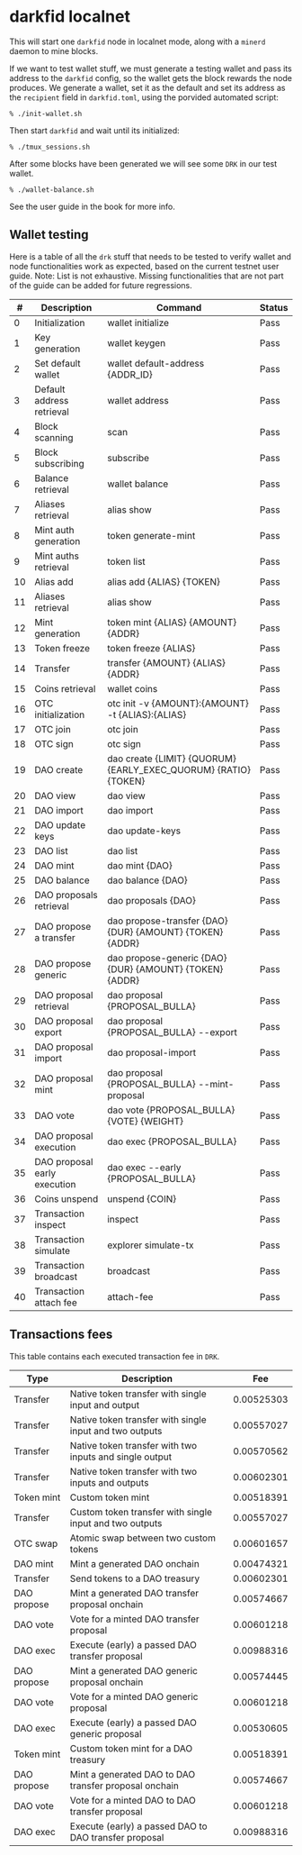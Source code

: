 darkfid localnet
================

This will start one `darkfid` node in localnet mode,
along with a `minerd` daemon to mine blocks.

If we want to test wallet stuff, we must generate
a testing wallet and pass its address to the `darkfid`
config, so the wallet gets the block rewards the node
produces. We generate a wallet, set it as the default
and set its address as the `recipient` field in
`darkfid.toml`, using the porvided automated script:
```
% ./init-wallet.sh
```

Then start `darkfid` and wait until its initialized:
```
% ./tmux_sessions.sh
```

After some blocks have been generated we
will see some `DRK` in our test wallet.
```
% ./wallet-balance.sh
```

See the user guide in the book for more info.

## Wallet testing

Here is a table of all the `drk` stuff that needs to be tested to verify
wallet and node functionalities work as expected, based on the current
testnet user guide.
Note: List is not exhaustive. Missing functionalities that are not part
of the guide can be added for future regressions.

| #  | Description                  | Command                                                         | Status |
|----|------------------------------|-----------------------------------------------------------------|--------|
| 0  | Initialization               | wallet initialize                                               | Pass   |
| 1  | Key generation               | wallet keygen                                                   | Pass   |
| 2  | Set default wallet           | wallet default-address {ADDR_ID}                                | Pass   |
| 3  | Default address retrieval    | wallet address                                                  | Pass   |
| 4  | Block scanning               | scan                                                            | Pass   |
| 5  | Block subscribing            | subscribe                                                       | Pass   |
| 6  | Balance retrieval            | wallet balance                                                  | Pass   |
| 7  | Aliases retrieval            | alias show                                                      | Pass   |
| 8  | Mint auth generation         | token generate-mint                                             | Pass   |
| 9  | Mint auths retrieval         | token list                                                      | Pass   |
| 10 | Alias add                    | alias add {ALIAS} {TOKEN}                                       | Pass   |
| 11 | Aliases retrieval            | alias show                                                      | Pass   |
| 12 | Mint generation              | token mint {ALIAS} {AMOUNT} {ADDR}                              | Pass   |
| 13 | Token freeze                 | token freeze {ALIAS}                                            | Pass   |
| 14 | Transfer                     | transfer {AMOUNT} {ALIAS} {ADDR}                                | Pass   |
| 15 | Coins retrieval              | wallet coins                                                    | Pass   |
| 16 | OTC initialization           | otc init -v {AMOUNT}:{AMOUNT} -t {ALIAS}:{ALIAS}                | Pass   |
| 17 | OTC join                     | otc join                                                        | Pass   |
| 18 | OTC sign                     | otc sign                                                        | Pass   |
| 19 | DAO create                   | dao create {LIMIT} {QUORUM} {EARLY_EXEC_QUORUM} {RATIO} {TOKEN} | Pass   |
| 20 | DAO view                     | dao view                                                        | Pass   |
| 21 | DAO import                   | dao import                                                      | Pass   |
| 22 | DAO update keys              | dao update-keys                                                 | Pass   |
| 23 | DAO list                     | dao list                                                        | Pass   |
| 24 | DAO mint                     | dao mint {DAO}                                                  | Pass   |
| 25 | DAO balance                  | dao balance {DAO}                                               | Pass   |
| 26 | DAO proposals retrieval      | dao proposals {DAO}                                             | Pass   |
| 27 | DAO propose a transfer       | dao propose-transfer {DAO} {DUR} {AMOUNT} {TOKEN} {ADDR}        | Pass   |
| 28 | DAO propose generic          | dao propose-generic  {DAO} {DUR} {AMOUNT} {TOKEN} {ADDR}        | Pass   |
| 29 | DAO proposal retrieval       | dao proposal {PROPOSAL_BULLA}                                   | Pass   |
| 30 | DAO proposal export          | dao proposal {PROPOSAL_BULLA} --export                          | Pass   |
| 31 | DAO proposal import          | dao proposal-import                                             | Pass   |
| 32 | DAO proposal mint            | dao proposal {PROPOSAL_BULLA} --mint-proposal                   | Pass   |
| 33 | DAO vote                     | dao vote {PROPOSAL_BULLA} {VOTE} {WEIGHT}                       | Pass   |
| 34 | DAO proposal execution       | dao exec {PROPOSAL_BULLA}                                       | Pass   |
| 35 | DAO proposal early execution | dao exec --early {PROPOSAL_BULLA}                               | Pass   |
| 36 | Coins unspend                | unspend {COIN}                                                  | Pass   |
| 37 | Transaction inspect          | inspect                                                         | Pass   |
| 38 | Transaction simulate         | explorer simulate-tx                                            | Pass   |
| 39 | Transaction broadcast        | broadcast                                                       | Pass   |
| 40 | Transaction attach fee       | attach-fee                                                      | Pass   |

## Transactions fees

This table contains each executed transaction fee in `DRK`.

| Type        | Description                                             | Fee        |
|-------------|---------------------------------------------------------|------------|
| Transfer    | Native token transfer with single input and output      | 0.00525303 |
| Transfer    | Native token transfer with single input and two outputs | 0.00557027 |
| Transfer    | Native token transfer with two inputs and single output | 0.00570562 |
| Transfer    | Native token transfer with two inputs and outputs       | 0.00602301 |
| Token mint  | Custom token mint                                       | 0.00518391 |
| Transfer    | Custom token transfer with single input and two outputs | 0.00557027 |
| OTC swap    | Atomic swap between two custom tokens                   | 0.00601657 |
| DAO mint    | Mint a generated DAO onchain                            | 0.00474321 |
| Transfer    | Send tokens to a DAO treasury                           | 0.00602301 |
| DAO propose | Mint a generated DAO transfer proposal onchain          | 0.00574667 |
| DAO vote    | Vote for a minted DAO transfer proposal                 | 0.00601218 |
| DAO exec    | Execute (early) a passed DAO transfer proposal          | 0.00988316 |
| DAO propose | Mint a generated DAO generic proposal onchain           | 0.00574445 |
| DAO vote    | Vote for a minted DAO generic proposal                  | 0.00601218 |
| DAO exec    | Execute (early) a passed DAO generic proposal           | 0.00530605 |
| Token mint  | Custom token mint for a DAO treasury                    | 0.00518391 |
| DAO propose | Mint a generated DAO to DAO transfer proposal onchain   | 0.00574667 |
| DAO vote    | Vote for a minted DAO to DAO transfer proposal          | 0.00601218 |
| DAO exec    | Execute (early) a passed DAO to DAO transfer proposal   | 0.00988316 |
